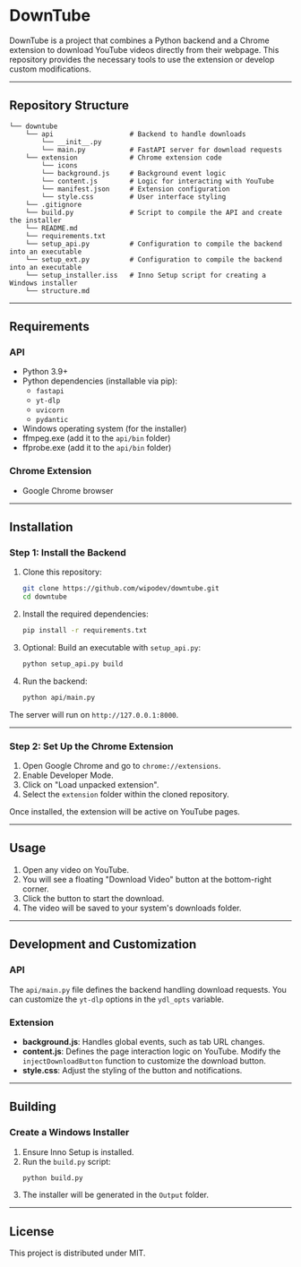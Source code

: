 # DownTube

DownTube is a project that combines a Python backend and a Chrome extension to download YouTube videos directly from their webpage. This repository provides the necessary tools to use the extension or develop custom modifications.

---

## Repository Structure

```plaintext
└── downtube
    └── api                   # Backend to handle downloads
        └── __init__.py
        └── main.py           # FastAPI server for download requests
    └── extension             # Chrome extension code
        └── icons
        └── background.js     # Background event logic
        └── content.js        # Logic for interacting with YouTube
        └── manifest.json     # Extension configuration
        └── style.css         # User interface styling
    └── .gitignore
    └── build.py              # Script to compile the API and create the installer
    └── README.md
    └── requirements.txt
    └── setup_api.py          # Configuration to compile the backend into an executable
    └── setup_ext.py          # Configuration to compile the backend into an executable
    └── setup_installer.iss   # Inno Setup script for creating a Windows installer
    └── structure.md
```

---

## Requirements

### API

- Python 3.9+
- Python dependencies (installable via pip):
  - `fastapi`
  - `yt-dlp`
  - `uvicorn`
  - `pydantic`
- Windows operating system (for the installer)
- ffmpeg.exe (add it to the `api/bin` folder)
- ffprobe.exe (add it to the `api/bin` folder)

### Chrome Extension

- Google Chrome browser

---

## Installation

### Step 1: Install the Backend

1. Clone this repository:

   ```bash
   git clone https://github.com/wipodev/downtube.git
   cd downtube
   ```

2. Install the required dependencies:

   ```bash
   pip install -r requirements.txt
   ```

3. Optional: Build an executable with `setup_api.py`:

   ```bash
   python setup_api.py build
   ```

4. Run the backend:

   ```bash
   python api/main.py
   ```

The server will run on `http://127.0.0.1:8000`.

---

### Step 2: Set Up the Chrome Extension

1. Open Google Chrome and go to `chrome://extensions`.
2. Enable Developer Mode.
3. Click on "Load unpacked extension".
4. Select the `extension` folder within the cloned repository.

Once installed, the extension will be active on YouTube pages.

---

## Usage

1. Open any video on YouTube.
2. You will see a floating "Download Video" button at the bottom-right corner.
3. Click the button to start the download.
4. The video will be saved to your system's downloads folder.

---

## Development and Customization

### API

The `api/main.py` file defines the backend handling download requests. You can customize the `yt-dlp` options in the `ydl_opts` variable.

### Extension

- **background.js**: Handles global events, such as tab URL changes.
- **content.js**: Defines the page interaction logic on YouTube. Modify the `injectDownloadButton` function to customize the download button.
- **style.css**: Adjust the styling of the button and notifications.

---

## Building

### Create a Windows Installer

1. Ensure Inno Setup is installed.
2. Run the `build.py` script:
   ```bash
   python build.py
   ```
3. The installer will be generated in the `Output` folder.

---

## License

This project is distributed under MIT.
